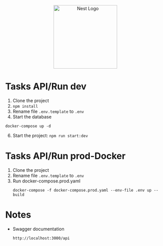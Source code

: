 <p align="center">
  <a href="http://nestjs.com/" target="blank"><img src="https://nestjs.com/img/logo-small.svg" width="200" alt="Nest Logo" /></a>
</p>


# Tasks API/Run dev

1. Clone the project
2. ```npm install```
3. Rename file ```.env.template``` to ```.env```
4. Start the database 
```
docker-compose up -d
```

6. Start the project: ```npm run start:dev```


# Tasks API/Run prod-Docker

1. Clone the project
2. Rename file ```.env.template``` to ```.env```
3. Run docker-compose.prod.yaml 
    ```
    docker-compose -f docker-compose.prod.yaml --env-file .env up --build
    ```


# Notes
* Swagger documentation
  ```
  http://localhost:3000/api
  ```
